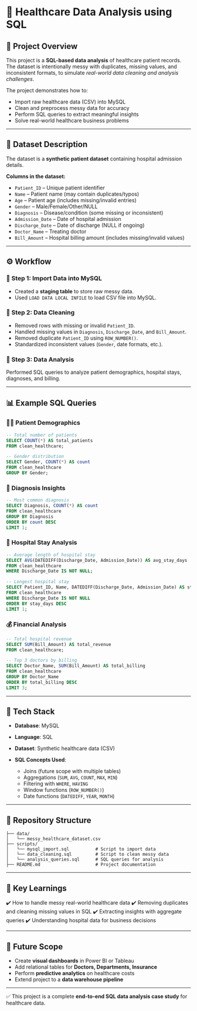 

# 🏥 Healthcare Data Analysis using SQL

## 📌 Project Overview

This project is a **SQL-based data analysis** of healthcare patient records.
The dataset is intentionally messy with duplicates, missing values, and inconsistent formats, to simulate *real-world data cleaning and analysis challenges*.

The project demonstrates how to:

* Import raw healthcare data (CSV) into MySQL
* Clean and preprocess messy data for accuracy
* Perform SQL queries to extract meaningful insights
* Solve real-world healthcare business problems

---

## 📂 Dataset Description

The dataset is a **synthetic patient dataset** containing hospital admission details.

**Columns in the dataset:**

* `Patient_ID` – Unique patient identifier
* `Name` – Patient name (may contain duplicates/typos)
* `Age` – Patient age (includes missing/invalid entries)
* `Gender` – Male/Female/Other/NULL
* `Diagnosis` – Disease/condition (some missing or inconsistent)
* `Admission_Date` – Date of hospital admission
* `Discharge_Date` – Date of discharge (NULL if ongoing)
* `Doctor_Name` – Treating doctor
* `Bill_Amount` – Hospital billing amount (includes missing/invalid values)

---

## ⚙️ Workflow

### 🔹 Step 1: Import Data into MySQL

* Created a **staging table** to store raw messy data.
* Used `LOAD DATA LOCAL INFILE` to load CSV file into MySQL.

### 🔹 Step 2: Data Cleaning

* Removed rows with missing or invalid `Patient_ID`.
* Handled missing values in `Diagnosis`, `Discharge_Date`, and `Bill_Amount`.
* Removed duplicate `Patient_ID` using `ROW_NUMBER()`.
* Standardized inconsistent values (`Gender`, date formats, etc.).

### 🔹 Step 3: Data Analysis

Performed SQL queries to analyze patient demographics, hospital stays, diagnoses, and billing.

---

## 📊 Example SQL Queries

### 👨‍⚕️ Patient Demographics

```sql
-- Total number of patients
SELECT COUNT(*) AS total_patients
FROM clean_healthcare;

-- Gender distribution
SELECT Gender, COUNT(*) AS count
FROM clean_healthcare
GROUP BY Gender;
```

### 🦠 Diagnosis Insights

```sql
-- Most common diagnosis
SELECT Diagnosis, COUNT(*) AS count
FROM clean_healthcare
GROUP BY Diagnosis
ORDER BY count DESC
LIMIT 1;
```

### 🏥 Hospital Stay Analysis

```sql
-- Average length of hospital stay
SELECT AVG(DATEDIFF(Discharge_Date, Admission_Date)) AS avg_stay_days
FROM clean_healthcare
WHERE Discharge_Date IS NOT NULL;

-- Longest hospital stay
SELECT Patient_ID, Name, DATEDIFF(Discharge_Date, Admission_Date) AS stay_days
FROM clean_healthcare
WHERE Discharge_Date IS NOT NULL
ORDER BY stay_days DESC
LIMIT 1;
```

### 💰 Financial Analysis

```sql
-- Total hospital revenue
SELECT SUM(Bill_Amount) AS total_revenue
FROM clean_healthcare;

-- Top 3 doctors by billing
SELECT Doctor_Name, SUM(Bill_Amount) AS total_billing
FROM clean_healthcare
GROUP BY Doctor_Name
ORDER BY total_billing DESC
LIMIT 3;
```

---

## 🚀 Tech Stack

* **Database**: MySQL
* **Language**: SQL
* **Dataset**: Synthetic healthcare data (CSV)
* **SQL Concepts Used**:

  * Joins (future scope with multiple tables)
  * Aggregations (`SUM`, `AVG`, `COUNT`, `MAX`, `MIN`)
  * Filtering with `WHERE`, `HAVING`
  * Window functions (`ROW_NUMBER()`)
  * Date functions (`DATEDIFF`, `YEAR`, `MONTH`)

---

## 📎 Repository Structure

```
├── data/
│   └── messy_healthcare_dataset.csv
├── scripts/
│   └── mysql_import.sql          # Script to import data
│   └── data_cleaning.sql         # Script to clean messy data
│   └── analysis_queries.sql      # SQL queries for analysis
├── README.md                     # Project documentation
```

---

## 📌 Key Learnings

✔️ How to handle messy real-world healthcare data
✔️ Removing duplicates and cleaning missing values in SQL
✔️ Extracting insights with aggregate queries
✔️ Understanding hospital data for business decisions

---

## 📢 Future Scope

* Create **visual dashboards** in Power BI or Tableau
* Add relational tables for **Doctors, Departments, Insurance**
* Perform **predictive analytics** on healthcare costs
* Extend project to a **data warehouse pipeline**

---

✅ This project is a complete **end-to-end SQL data analysis case study** for healthcare data.


